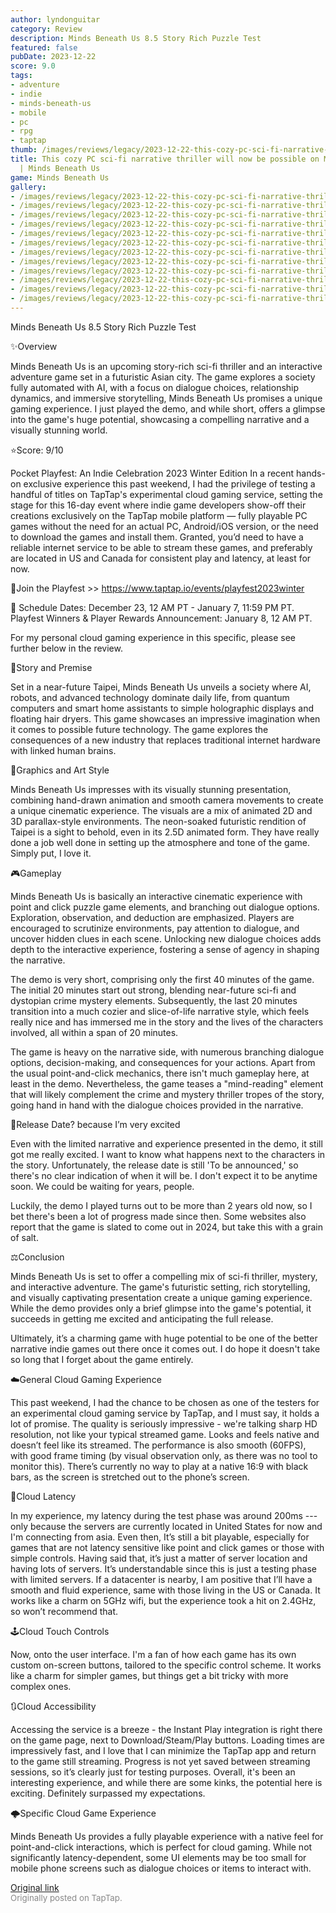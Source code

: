 ```yaml
---
author: lyndonguitar
category: Review
description: Minds Beneath Us 8.5 Story Rich Puzzle Test
featured: false
pubDate: 2023-12-22
score: 9.0
tags:
- adventure
- indie
- minds-beneath-us
- mobile
- pc
- rpg
- taptap
thumb: /images/reviews/legacy/2023-12-22-this-cozy-pc-sci-fi-narrative-thriller-will-now-be-possible-on-mobile-cloud--minds-beneat-0.avif
title: This cozy PC sci-fi narrative thriller will now be possible on Mobile (Cloud)
  | Minds Beneath Us
game: Minds Beneath Us
gallery:
- /images/reviews/legacy/2023-12-22-this-cozy-pc-sci-fi-narrative-thriller-will-now-be-possible-on-mobile-cloud--minds-beneat-0.avif
- /images/reviews/legacy/2023-12-22-this-cozy-pc-sci-fi-narrative-thriller-will-now-be-possible-on-mobile-cloud--minds-beneat-1.avif
- /images/reviews/legacy/2023-12-22-this-cozy-pc-sci-fi-narrative-thriller-will-now-be-possible-on-mobile-cloud--minds-beneat-2.avif
- /images/reviews/legacy/2023-12-22-this-cozy-pc-sci-fi-narrative-thriller-will-now-be-possible-on-mobile-cloud--minds-beneat-3.avif
- /images/reviews/legacy/2023-12-22-this-cozy-pc-sci-fi-narrative-thriller-will-now-be-possible-on-mobile-cloud--minds-beneat-4.avif
- /images/reviews/legacy/2023-12-22-this-cozy-pc-sci-fi-narrative-thriller-will-now-be-possible-on-mobile-cloud--minds-beneat-5.avif
- /images/reviews/legacy/2023-12-22-this-cozy-pc-sci-fi-narrative-thriller-will-now-be-possible-on-mobile-cloud--minds-beneat-6.avif
- /images/reviews/legacy/2023-12-22-this-cozy-pc-sci-fi-narrative-thriller-will-now-be-possible-on-mobile-cloud--minds-beneat-7.avif
- /images/reviews/legacy/2023-12-22-this-cozy-pc-sci-fi-narrative-thriller-will-now-be-possible-on-mobile-cloud--minds-beneat-8.avif
- /images/reviews/legacy/2023-12-22-this-cozy-pc-sci-fi-narrative-thriller-will-now-be-possible-on-mobile-cloud--minds-beneat-9.avif
- /images/reviews/legacy/2023-12-22-this-cozy-pc-sci-fi-narrative-thriller-will-now-be-possible-on-mobile-cloud--minds-beneat-10.avif
- /images/reviews/legacy/2023-12-22-this-cozy-pc-sci-fi-narrative-thriller-will-now-be-possible-on-mobile-cloud--minds-beneat-11.avif
---
```

Minds Beneath Us
8.5
Story Rich
Puzzle
Test

✨Overview

Minds Beneath Us is an upcoming story-rich sci-fi thriller and an interactive adventure game set in a futuristic Asian city. The game explores a society fully automated with AI, with a focus on dialogue choices, relationship dynamics, and immersive storytelling, Minds Beneath Us promises a unique gaming experience.  I just played the demo, and while short, offers a glimpse into the game's huge potential, showcasing a compelling narrative and a visually stunning world.

⭐️Score: 9/10

Pocket Playfest: An Indie Celebration 2023 Winter Edition
In a recent hands-on exclusive experience this past weekend, I had the privilege of testing a handful of titles on TapTap's experimental cloud gaming service, setting the stage for this 16-day event where indie game developers show-off their creations exclusively on the TapTap mobile platform — fully playable PC games without the need for an actual PC, Android/iOS version, or the need to download the games and install them.  Granted, you’d need to have a reliable internet service to be able to stream these games, and preferably are located in US and Canada for consistent play and latency, at least for now.

🔗Join the Playfest >>
https://www.taptap.io/events/playfest2023winter

📅 Schedule
Dates: December 23, 12 AM PT - January 7, 11:59 PM PT.
Playfest Winners & Player Rewards Announcement: January 8, 12 AM PT.

For my personal cloud gaming experience in this specific, please see further below in the review.

📖Story and Premise

Set in a near-future Taipei, Minds Beneath Us unveils a society where AI, robots, and advanced technology dominate daily life, from quantum computers and smart home assistants to simple holographic displays and floating hair dryers. This game showcases an impressive imagination when it comes to possible future technology. The game explores the consequences of a new industry that replaces traditional internet hardware with linked human brains.

🎨Graphics and Art Style

Minds Beneath Us impresses with its visually stunning presentation, combining hand-drawn animation and smooth camera movements to create a unique cinematic experience.  The visuals are a mix of animated 2D and 3D parallax-style environments. The neon-soaked futuristic rendition of Taipei is a sight to behold, even in its 2.5D animated form. They have really done a job well done in setting up the atmosphere and tone of the game. Simply put, I love it.

🎮Gameplay

Minds Beneath Us is basically an interactive cinematic experience with point and click puzzle game elements, and branching out dialogue options. Exploration, observation, and deduction are emphasized. Players are encouraged to scrutinize environments, pay attention to dialogue, and uncover hidden clues in each scene. Unlocking new dialogue choices adds depth to the interactive experience, fostering a sense of agency in shaping the narrative.

The demo is very short, comprising only the first 40 minutes of the game. The initial 20 minutes start out strong, blending near-future sci-fi and dystopian crime mystery elements. Subsequently, the last 20 minutes transition into a much cozier and slice-of-life narrative style, which feels really nice and has immersed me in the story and the lives of the characters involved, all within a span of 20 minutes.

The game is heavy on the narrative side, with numerous branching dialogue options, decision-making, and consequences for your actions. Apart from the usual point-and-click mechanics, there isn't much gameplay here, at least in the demo. Nevertheless, the game teases a "mind-reading" element that will likely complement the crime and mystery thriller tropes of the story, going hand in hand with the dialogue choices provided in the narrative.

📅Release Date? because I’m very excited

Even with the limited narrative and experience presented in the demo, it still got me really excited. I want to know what happens next to the characters in the story. Unfortunately, the release date is still 'To be announced,' so there's no clear indication of when it will be. I don't expect it to be anytime soon. We could be waiting for years, people.

Luckily, the demo I played turns out to be more than 2 years old now, so I bet there's been a lot of progress made since then. Some websites also report that the game is slated to come out in 2024, but take this with a grain of salt.

⚖️Conclusion

Minds Beneath Us is set to offer a compelling mix of sci-fi thriller, mystery, and interactive adventure. The game's futuristic setting, rich storytelling, and visually captivating presentation create a unique gaming experience. While the demo provides only a brief glimpse into the game's potential, it succeeds in getting me excited and anticipating the full release.

Ultimately, it’s a charming game with huge potential to be one of the better narrative indie games out there once it comes out. I do hope it doesn't take so long that I forget about the game entirely.

☁️General Cloud Gaming Experience

This past weekend, I had the chance to be chosen as one of the testers for an experimental cloud gaming service by TapTap, and I must say, it holds a lot of promise. The quality is seriously impressive - we're talking sharp HD resolution, not like your typical streamed game. Looks and feels native and doesn’t feel like its streamed. The performance is also smooth (60FPS), with good frame timing (by visual observation only, as there was no tool to monitor this). There’s currently no way to play at a native 16:9 with black bars, as the screen is stretched out to the phone’s screen.

📶Cloud Latency

In my experience, my latency during the test phase was around 200ms --- only because the servers are currently located in United States for now and I'm connecting from asia. Even then, It’s still a bit playable, especially for games that are not latency sensitive like point and click games or those with simple controls. Having said that, it’s just a matter of server location and having lots of servers. It’s understandable since this is just a testing phase with limited servers. If a datacenter is nearby, I am positive that I’ll have a smooth and fluid experience, same with those living in the US or Canada. It works like a charm on 5GHz wifi, but the experience took a hit on 2.4GHz, so won’t recommend that.

🕹Cloud Touch Controls

Now, onto the user interface. I'm a fan of how each game has its own custom on-screen buttons, tailored to the specific control scheme. It works like a charm for simpler games, but things get a bit tricky with more complex ones.

🔃Cloud Accessibility

Accessing the service is a breeze - the Instant Play integration is right there on the game page, next to Download/Steam/Play buttons.  Loading times are impressively fast, and I love that I can minimize the TapTap app and return to the game still streaming. Progress is not yet saved between streaming sessions, so it’s clearly just for testing purposes. Overall, it's been an interesting experience, and while there are some kinks, the potential here is exciting. Definitely surpassed my expectations.

🌩Specific Cloud Game Experience

Minds Beneath Us provides a fully playable experience with a native feel for point-and-click interactions, which is perfect for cloud gaming. While not significantly latency-dependent, some UI elements may be too small for mobile phone screens such as dialogue choices or items to interact with.

[Original link](https://www.taptap.io/post/6654104)<br><span style="font-size: 0.95em; color: #888;">Originally posted on TapTap.</span>